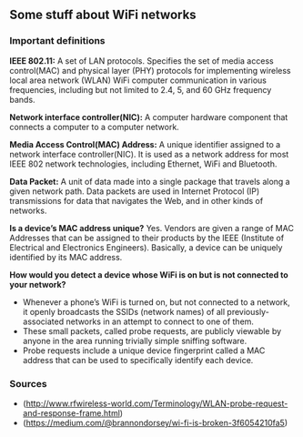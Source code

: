 ## Some stuff about WiFi networks

### Important definitions

__IEEE 802.11:__ A set of LAN protocols. Specifies the set of media access control(MAC) and physical layer (PHY) protocols for implementing wireless local area network (WLAN) WiFi computer communication in various frequencies, including but not limited to 2.4, 5, and 60 GHz frequency bands.

__Network interface controller(NIC):__ A computer hardware component that connects a computer to a computer network.

__Media Access Control(MAC) Address:__ A unique identifier assigned to a network interface controller(NIC). It is used as a network address for most IEEE 802 network technologies, including Ethernet, WiFi and Bluetooth. 

__Data Packet:__ A unit of data made into a single package that travels along a given network path. Data packets are used in Internet Protocol (IP) transmissions for data that navigates the Web, and in other kinds of networks.

__Is a device’s MAC address unique?__
Yes. Vendors are given a range of MAC Addresses that can be assigned to their products by the IEEE (Institute of Electrical and Electronics Engineers). Basically, a device can be uniquely identified by its MAC address.

__How would you detect a device whose WiFi is on but is not connected to your network?__

* Whenever a phone’s WiFi is turned on, but not connected to a network, it openly broadcasts the SSIDs (network names) of all previously-associated networks in an attempt to connect to one of them.  
* These small packets, called probe requests, are publicly viewable by anyone in the area running trivially simple sniffing software. 
* Probe requests include a unique device fingerprint called a MAC address that can be used to specifically identify each device. 

### Sources

* (http://www.rfwireless-world.com/Terminology/WLAN-probe-request-and-response-frame.html)
* (https://medium.com/@brannondorsey/wi-fi-is-broken-3f6054210fa5)
